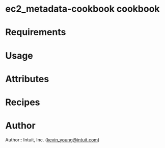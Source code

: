 # ec2_metadata-cookbook cookbook

# Requirements

# Usage

# Attributes

# Recipes

# Author

Author:: Intuit, Inc. (<kevin_young@intuit.com>)
